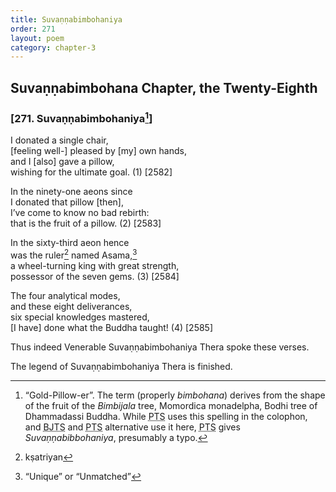 ```yaml
---
title: Suvaṇṇabimbohaniya
order: 271
layout: poem
category: chapter-3
---
```


## Suvaṇṇabimbohana Chapter, the Twenty-Eighth

### \[271. Suvaṇṇabimbohaniya[^1]\]

I donated a single chair,  
\[feeling well-\] pleased by \[my\] own hands,  
and I \[also\] gave a pillow,  
wishing for the ultimate goal. (1) \[2582\]

In the ninety-one aeons since  
I donated that pillow \[then\],  
I’ve come to know no bad rebirth:  
that is the fruit of a pillow. (2) \[2583\]

In the sixty-third aeon hence  
was the ruler[^2] named Asama,[^3]  
a wheel-turning king with great strength,  
possessor of the seven gems. (3) \[2584\]

The four analytical modes,  
and these eight deliverances,  
six special knowledges mastered,  
\[I have\] done what the Buddha taught! (4) \[2585\]

Thus indeed Venerable Suvaṇṇabimbohaniya Thera spoke these verses.

The legend of Suvaṇṇabimbohaniya Thera is finished.

[^1]: “Gold-Pillow-er”. The term (properly *bimbohana*) derives from the shape of the fruit of the *Bimbijala* tree, Momordica monadelpha, Bodhi tree of Dhammadassi Buddha. While <abbr title="Pali Text Society">PTS</abbr> uses this spelling in the colophon, and <abbr title="Buddha Jayanthi Tripitaka Series">BJTS</abbr> and <abbr title="Pali Text Society">PTS</abbr> alternative use it here, <abbr title="Pali Text Society">PTS</abbr> gives *Suvaṇṇabibbohaniya*, presumably a typo.

[^2]: kṣatriyan

[^3]: “Unique” or “Unmatched”
